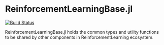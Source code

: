 # ReinforcementLearningBase.jl

[![Build Status](https://travis-ci.com/JuliaReinforcementLearning/ReinforcementLearningBase.jl.svg?branch=master)](https://travis-ci.com/JuliaReinforcementLearning/ReinforcementLearningBase.jl)

ReinforcementLearningBase.jl holds the common types and utility functions to be
shared by other components in ReinforcementLearning ecosystem.